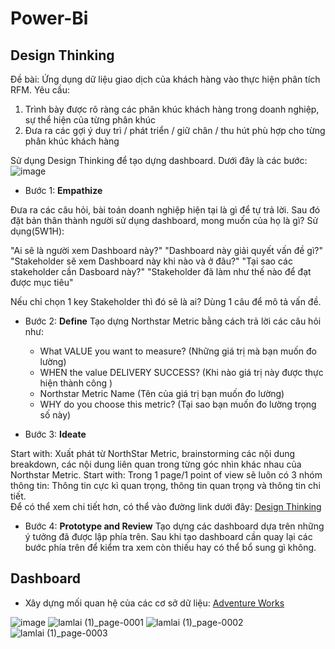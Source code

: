 # Power-Bi
## Design Thinking
Đề bài: Ứng dụng dữ liệu giao dịch của khách hàng vào thực hiện phân tích RFM.
Yêu cầu: 
1. Trình bày được rõ ràng các phân khúc khách hàng trong doanh nghiệp, sự thể hiện của từng phân khúc
2. Đưa ra các gợi ý duy trì / phát triển / giữ chân / thu hút phù hợp cho từng phân khúc khách hàng

Sử dụng Design Thinking để tạo dựng dashboard. Dưới đây là các bước:
![image](https://github.com/user-attachments/assets/ce6f863e-6e46-4992-9ad3-d7b51ae33cd2)
- Bước 1: **Empathize**

Đưa ra các câu hỏi, bài toán doanh nghiệp hiện tại là gì để tự trả lời. Sau đó đặt bản thân thành người sử dụng dashboard, mong muốn của họ là gì? Sử dụng(5W1H):
    				
"Ai sẽ là người xem
Dashboard này?"		"Dashboard này giải quyết
vấn đề gì?"		"Stakeholder sẽ xem Dashboard này
khi nào và ở đâu?"		"Tại sao các stakeholder cần
Dasboard này?"		"Stakeholder đã làm như thế nào
để đạt được mục tiêu"	
	
Nếu chỉ chọn 1 key Stakeholder thì đó sẽ là ai?		Dùng 1 câu để mô tả vấn đề. 

- Bước 2: **Define**
Tạo dựng Northstar Metric bằng cách trả lời các câu hỏi như: 
  - What VALUE you want to measure? (Những giá trị mà bạn muốn đo lường)
  - WHEN the value DELIVERY SUCCESS?  (Khi nào giá trị này được thực hiện thành công  )
  - Northstar Metric Name (Tên của giá trị bạn muốn đo lường)
  - WHY do you choose this metric? (Tại sao bạn muốn đo lường trọng số này)	
													
- Bước 3: **Ideate**																
									
Start with:	Xuất phát từ NorthStar Metric, brainstorming các nội dung breakdown, các nội dung liên quan trong từng góc nhìn khác nhau của Northstar Metric.	Start with:	Trong 1 page/1 point of view sẽ luôn có 3 nhóm thông tin: Thông tin cực kì quan trọng, thông tin quan trọng và thông tin chi tiết. 																						
Để có thể xem chi tiết hơn, có thể vào đường link dưới đây: [Design Thinking](https://view.officeapps.live.com/op/view.aspx?src=https%3A%2F%2Fraw.githubusercontent.com%2FHienPham2k1%2FPower-Bi%2Fmain%2FDesign%2520thinking.xlsx&wdOrigin=BROWSELINK)

- Bước 4: **Prototype and Review**
Tạo dựng các dashboard dựa trên những ý tưởng đã được lập phía trên. Sau khi tạo dashboard cần quay lại các bước phía trên để kiểm tra xem còn thiếu hay có thể bổ sung gì không.

## Dashboard 
- Xây dựng mối quan hệ của các cơ sở dữ liệu: [Adventure Works](https://github.com/HienPham2k1/Power-Bi/blob/a68d12b9c82bc41a25f70b28367105287a39b321/AdventureWorks.pbix)

![image](https://github.com/user-attachments/assets/8b660e36-70fc-4d4f-9c83-7c0fbac2c3e5)
![lamlai (1)_page-0001](https://github.com/user-attachments/assets/ec5316f7-6278-45cd-9d0e-3753c344f357)
![lamlai (1)_page-0002](https://github.com/user-attachments/assets/837e0127-3fbf-44cd-81bc-563c0a15e679)
![lamlai (1)_page-0003](https://github.com/user-attachments/assets/659b0acc-9200-45d8-a5ce-e598d1c813cb)






  

